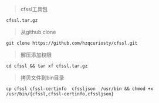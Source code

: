 > cfssl工具包

    cfssl.tar.gz
> 从github clone

    git clone https://github.com/hzqcuriosty/cfssl.git
    
> 解压添加权限

    cd cfssl && tar xf cfssl.tar.gz
    
> 拷贝文件到bin目录

    cp cfssl cfssl-certinfo  cfssljson  /usr/bin && chmod +x /usr/bin/{cfssl,cfssl-certinfo,cfssljson}
